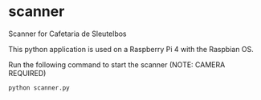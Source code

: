 # scanner
Scanner for Cafetaria de Sleutelbos

This python application is used on a Raspberry Pi 4 with the Raspbian OS. 

Run the following command to start the scanner (NOTE: CAMERA REQUIRED)

```
python scanner.py
```
